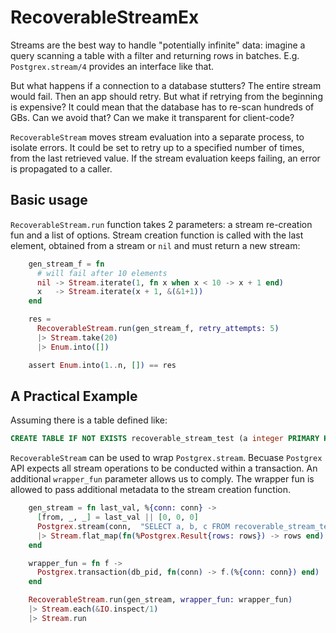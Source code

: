 # RecoverableStreamEx

Streams are the best way to handle "potentially infinite" data:
imagine a query scanning a table with a filter and returning rows
in batches. E.g. `Postgrex.stream/4` provides an interface like
that. 

But what happens if a connection to a database stutters?
The entire stream would fail. Then an app should retry. But what
if retrying from the beginning is expensive? It could mean that
the database has to re-scan hundreds of GBs. Can we avoid that?
Can we make it transparent for client-code?

`RecoverableStream` moves stream evaluation into a separate process,
to isolate errors. It could be set to retry up to a specified number
of times, from the last retrieved value. If the stream evaluation keeps
failing, an error is propagated to a caller.

## Basic usage

`RecoverableStream.run` function takes 2 parameters: a stream 
re-creation fun and a list of options. Stream creation function
is called with the last element, obtained from a stream or `nil`
and must return a new stream:

```elixir
    gen_stream_f = fn 
      # will fail after 10 elements
      nil -> Stream.iterate(1, fn x when x < 10 -> x + 1 end)
      x   -> Stream.iterate(x + 1, &(&1+1))
    end

    res = 
      RecoverableStream.run(gen_stream_f, retry_attempts: 5)
      |> Stream.take(20)
      |> Enum.into([])

    assert Enum.into(1..n, []) == res
```

## A Practical Example

Assuming there is a table defined like:

```SQL
CREATE TABLE IF NOT EXISTS recoverable_stream_test (a integer PRIMARY KEY, b integer, c integer)
```

`RecoverableStream` can be used to wrap `Postgrex.stream`. 
Becuase `Postgrex` API expects all stream operations to 
be conducted within a transaction. An additional `wrapper_fun`
parameter allows us to comply. The wrapper fun is allowed to
pass additional metadata to the stream creation function.

```elixir
    gen_stream = fn last_val, %{conn: conn} ->
      [from, _, _] = last_val || [0, 0, 0] 
      Postgrex.stream(conn,  "SELECT a, b, c FROM recoverable_stream_test WHERE a > $1 ORDER BY a", [from])
      |> Stream.flat_map(fn(%Postgrex.Result{rows: rows}) -> rows end) 
    end

    wrapper_fun = fn f -> 
      Postgrex.transaction(db_pid, fn(conn) -> f.(%{conn: conn}) end)
    end

    RecoverableStream.run(gen_stream, wrapper_fun: wrapper_fun)
    |> Stream.each(&IO.inspect/1)
    |> Stream.run
```
